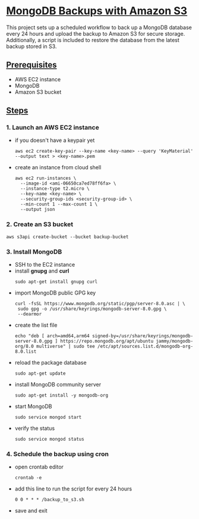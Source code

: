 # <u>MongoDB Backups with Amazon S3</u>
This project sets up a scheduled workflow to back up a MongoDB database every 24 hours and upload the backup to Amazon S3 for secure storage. Additionally, a script is included to restore the database from the latest backup stored in S3.

## <u>Prerequisites</u>
- AWS EC2 instance
- MongoDB
- Amazon S3 bucket

## <u>Steps</u>
### 1. Launch an AWS EC2 instance
- if you doesn't have a keypair yet
  ```
  aws ec2 create-key-pair --key-name <key-name> --query 'KeyMaterial' --output text > <key-name>.pem
  ```
- create an instance from cloud shell
  ```
  aws ec2 run-instances \
    --image-id <ami-06650ca7ed78ff6fa> \
    --instance-type t2.micro \
    --key-name <key-name> \
    --security-group-ids <security-group-id> \
    --min-count 1 --max-count 1 \
    --output json
  ```
### 2. Create an S3 bucket
```
aws s3api create-bucket --bucket backup-bucket
```
### 3. Install MongoDB
- SSH to the EC2 instance
- install **gnupg** and **curl**
  ```
  sudo apt-get install gnupg curl
  ```
- import MongoDB public GPG key
  ```
  curl -fsSL https://www.mongodb.org/static/pgp/server-8.0.asc | \
   sudo gpg -o /usr/share/keyrings/mongodb-server-8.0.gpg \
   --dearmor
  ```
- create the list file
  ```
  echo "deb [ arch=amd64,arm64 signed-by=/usr/share/keyrings/mongodb-server-8.0.gpg ] https://repo.mongodb.org/apt/ubuntu jammy/mongodb-org/8.0 multiverse" | sudo tee /etc/apt/sources.list.d/mongodb-org-8.0.list
  ```
- reload the package database
  ```
  sudo apt-get update
  ```
- install MongoDB community server
  ```
  sudo apt-get install -y mongodb-org
  ```
- start MongoDB
  ```
  sudo service mongod start
  ```
- verify the status
  ```
  sudo service mongod status
  ```
### 4. Schedule the backup using cron
- open crontab editor
  ```
  crontab -e
  ```
- add this line to run the script for every 24 hours
  ```
  0 0 * * * /backup_to_s3.sh
  ```
- save and exit
